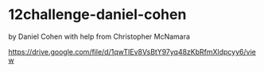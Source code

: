 # 12challenge-daniel-cohen

by Daniel Cohen with help from Christopher McNamara

https://drive.google.com/file/d/1qwTIEv8VsBtY97yq48zKbRfmXldpcyy6/view